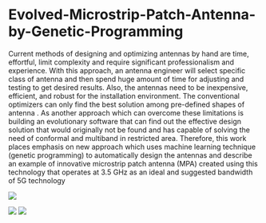 # Evolved-Microstrip-Patch-Antenna-by-Genetic-Programming

Current methods of designing and optimizing antennas by hand are time, effortful, limit complexity and require
significant professionalism and experience. With this approach, an antenna engineer will select specific class of
antenna and then spend huge amount of time for adjusting and testing to get desired results. Also, the antennas
need to be inexpensive, efficient, and robust for the installation environment. The conventional optimizers can
only find the best solution among pre-defined shapes of antenna . As another approach which can overcome
these limitations is building an evolutionary software that can find out the effective design solution that would
originally not be found and has capable of solving the need of conformal and multiband in restricted area.
Therefore, this work places emphasis on new approach which uses machine learning technique (genetic programming) to automatically design the antennas and describe an example of innovative microstrip patch antenna (MPA) created using this technology that operates at 3.5 GHz as an ideal and suggested bandwidth of 5G technology

<a href="url"><img src="https://github.com/thuan0311/Evolved-Microstrip-Patch-Antenna-by-Genetic-Programming/blob/master/other/flowchart.png" align="center" ></a>

![](https://github.com/thuan0311/Evolved-Microstrip-Patch-Antenna-by-Genetic-Programming/blob/master/other/tree.PNG)
![](https://github.com/thuan0311/Evolved-Microstrip-Patch-Antenna-by-Genetic-Programming/blob/master/other/antenna.png)
